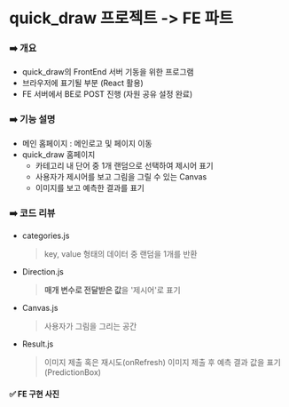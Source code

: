 # quick_draw 프로젝트 -> FE 파트

### ➡️ 개요
- quick_draw의 FrontEnd 서버 기동을 위한 프로그램
- 브라우저에 표기될 부분 (React 활용)
- FE 서버에서 BE로 POST 진행 (자원 공유 설정 완료)

### ➡️ 기능 설명
- 메인 홈페이지 : 메인로고 및 페이지 이동
- quick_draw 홈페이지
  - 카테고리 내 단어 중 1개 랜덤으로 선택하여 제시어 표기
  - 사용자가 제시어를 보고 그림을 그릴 수 있는 Canvas
  - 이미지를 보고 예측한 결과를 표기

### ➡️ 코드 리뷰
- categories.js
  > key, value 형태의 데이터 중 랜덤을 1개를 반환

- Direction.js
  > **매개 변수로 전달받은 값**을 '제시어'로 표기

- Canvas.js
  > 사용자가 그림을 그리는 공간

- Result.js
  > 이미지 제출 혹은 재시도(onRefresh)
  > 이미지 제출 후 예측 결과 값을 표기 (PredictionBox)

#### ✅ FE 구현 사진

